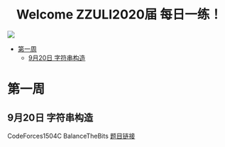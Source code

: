 <h1 align="center">Welcome ZZULI2020届 每日一练！</h1>
<img src="https://i.loli.net/2021/09/20/uH9okgpzbEP2wAB.png">

- [第一周](#第一周)
  - [9月20日 字符串构造](#9月20日-字符串构造)

# 第一周

## 9月20日 字符串构造  

CodeForces1504C BalanceTheBits [题目链接](https://codeforces.com/problemset/problem/1504/C) 
